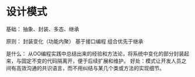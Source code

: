 # 设计模式

基础：
抽象、封装、多态、继承

原则：
封装变化（功能内聚）
基于接口编程
组合优先于继承

是什么：
从OO编程实践中总结出来的经验和方法论，将系统中变化的部分封装起来，与固定不变的代码隔离开，便于后续扩展和维护。
好处：模式让开发人员之间有高效沟通的共识语言，而不用纠结与某几个类或方法的实现细节。